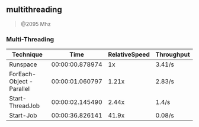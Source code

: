 
multithreading
--------------
> @2095 Mhz


### Multi-Threading


|Technique               |Time           |RelativeSpeed|Throughput|
|------------------------|---------------|-------------|----------|
|Runspace                |00:00:00.878974|1x           |3.41/s    |
|ForEach-Object -Parallel|00:00:01.060797|1.21x        |2.83/s    |
|Start-ThreadJob         |00:00:02.145490|2.44x        |1.4/s     |
|Start-Job               |00:00:36.826141|41.9x        |0.08/s    |




